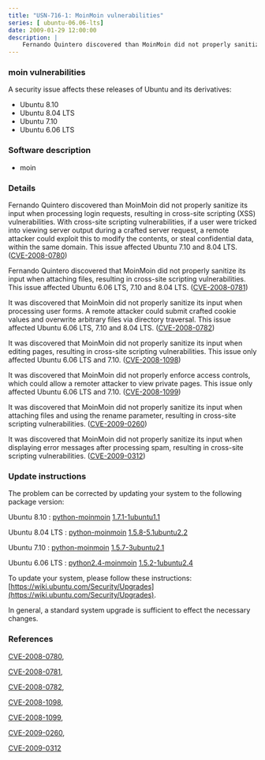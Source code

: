 ```yaml
---
title: "USN-716-1: MoinMoin vulnerabilities"
series: [ ubuntu-06.06-lts]
date: 2009-01-29 12:00:00
description: |
    Fernando Quintero discovered than MoinMoin did not properly sanitize its input when processing login requests, resulting in cross-site scripting (XSS) vulnerabilities. With cross-site scripting vulnerabilities, if a user were tricked into viewing server output during a crafted server request, a remote attacker could exploit this to modify the contents, or steal confidential data, within the same domain. This issue affected Ubuntu 7.10 and 8.04 LTS. ([CVE-2008-0780](http://people.ubuntu.com/~ubuntu-security/cve/CVE-2008-0780))
--- 
```

 
### moin vulnerabilities

A security issue affects these releases of Ubuntu and its derivatives:

* Ubuntu 8.10
* Ubuntu 8.04 LTS
* Ubuntu 7.10
* Ubuntu 6.06 LTS

### Software description

* moin 

### Details

Fernando Quintero discovered than MoinMoin did not properly sanitize its input when processing login requests, resulting in cross-site scripting (XSS) vulnerabilities. With cross-site scripting vulnerabilities, if a user were tricked into viewing server output during a crafted server request, a remote attacker could exploit this to modify the contents, or steal confidential data, within the same domain. This issue affected Ubuntu 7.10 and 8.04 LTS. ([CVE-2008-0780](http://people.ubuntu.com/~ubuntu-security/cve/CVE-2008-0780))

Fernando Quintero discovered that MoinMoin did not properly sanitize its input when attaching files, resulting in cross-site scripting vulnerabilities. This issue affected Ubuntu 6.06 LTS, 7.10 and 8.04 LTS. ([CVE-2008-0781](http://people.ubuntu.com/~ubuntu-security/cve/CVE-2008-0781))

It was discovered that MoinMoin did not properly sanitize its input when processing user forms. A remote attacker could submit crafted cookie values and overwrite arbitrary files via directory traversal. This issue affected Ubuntu 6.06 LTS, 7.10 and 8.04 LTS. ([CVE-2008-0782](http://people.ubuntu.com/~ubuntu-security/cve/CVE-2008-0782))

It was discovered that MoinMoin did not properly sanitize its input when editing pages, resulting in cross-site scripting vulnerabilities. This issue only affected Ubuntu 6.06 LTS and 7.10. ([CVE-2008-1098](http://people.ubuntu.com/~ubuntu-security/cve/CVE-2008-1098))

It was discovered that MoinMoin did not properly enforce access controls, which could allow a remoter attacker to view private pages. This issue only affected Ubuntu 6.06 LTS and 7.10. ([CVE-2008-1099](http://people.ubuntu.com/~ubuntu-security/cve/CVE-2008-1099))

It was discovered that MoinMoin did not properly sanitize its input when attaching files and using the rename parameter, resulting in cross-site scripting vulnerabilities. ([CVE-2009-0260](http://people.ubuntu.com/~ubuntu-security/cve/CVE-2009-0260))

It was discovered that MoinMoin did not properly sanitize its input when displaying error messages after processing spam, resulting in cross-site scripting vulnerabilities. ([CVE-2009-0312](http://people.ubuntu.com/~ubuntu-security/cve/CVE-2009-0312)) 

### Update instructions

The problem can be corrected by updating your system to the following package version:

Ubuntu 8.10
 : [python-moinmoin](https://launchpad.net/ubuntu/+source/moin) <span> [1.7.1-1ubuntu1.1](https://launchpad.net/ubuntu/+source/moin/1.7.1-1ubuntu1.1) </span> 

Ubuntu 8.04 LTS
 : [python-moinmoin](https://launchpad.net/ubuntu/+source/moin) <span> [1.5.8-5.1ubuntu2.2](https://launchpad.net/ubuntu/+source/moin/1.5.8-5.1ubuntu2.2) </span> 

Ubuntu 7.10
 : [python-moinmoin](https://launchpad.net/ubuntu/+source/moin) <span> [1.5.7-3ubuntu2.1](https://launchpad.net/ubuntu/+source/moin/1.5.7-3ubuntu2.1) </span> 

Ubuntu 6.06 LTS
 : [python2.4-moinmoin](https://launchpad.net/ubuntu/+source/moin) <span> [1.5.2-1ubuntu2.4](https://launchpad.net/ubuntu/+source/moin/1.5.2-1ubuntu2.4) </span> 

To update your system, please follow these instructions: [https://wiki.ubuntu.com/Security/Upgrades](https://wiki.ubuntu.com/Security/Upgrades).

In general, a standard system upgrade is sufficient to effect the necessary changes. 

### References

 [CVE-2008-0780](http://people.ubuntu.com/~ubuntu-security/cve/CVE-2008-0780), 

 [CVE-2008-0781](http://people.ubuntu.com/~ubuntu-security/cve/CVE-2008-0781), 

 [CVE-2008-0782](http://people.ubuntu.com/~ubuntu-security/cve/CVE-2008-0782), 

 [CVE-2008-1098](http://people.ubuntu.com/~ubuntu-security/cve/CVE-2008-1098), 

 [CVE-2008-1099](http://people.ubuntu.com/~ubuntu-security/cve/CVE-2008-1099), 

 [CVE-2009-0260](http://people.ubuntu.com/~ubuntu-security/cve/CVE-2009-0260), 

 [CVE-2009-0312](http://people.ubuntu.com/~ubuntu-security/cve/CVE-2009-0312)
 
